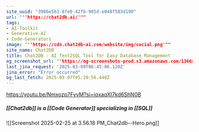 ```yaml
---
site_uuid: "3986e5b3-8fe0-42fb-985d-e048f503d190"
url: ""'https://chat2db.ai/'""
tags:
- AI-Toolkit
- Generative-AI
- Code-Generators
image: ""'https://cdn.chat2db-ai.com/website/img/social.png'""
site_name: Chat2DB
title: Chat2DB - AI Text2SQL Tool for Easy Database Management
og_screenshot_url: ""https://og-screenshots-prod.s3.amazonaws.com/1366x768/80/false/6a5107dd24e9b0bea7d82ca993c4b9ae37942666373f70cd2f33e8126a415dc9.jpeg""
last_jina_request: '2025-03-09T06:45:06.120Z'
jina_error: "Error occurred"
og_last_fetch: 2025-03-07T05:20:56.440Z
---
```

https://youtu.be/Nmxozp7FyvM?si=iqxaqXI7kd6ShN0B

##### [[Chat2db]] is a [[Code Generator]] specializing in [[SQL]]
![[Screenshot 2025-02-25 at 3.56.18 PM_Chat2db--Hero.png]]

